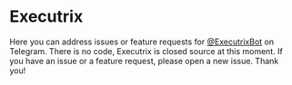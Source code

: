 # Executrix
Here you can address issues or feature requests for [@ExecutrixBot](https://t.me/ExecutrixBot) on Telegram. There is no code, Executrix is closed source at this moment.
If you have an issue or a feature request, please open a new issue. Thank you!
